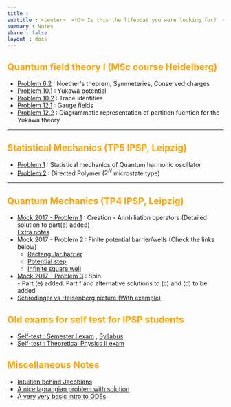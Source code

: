 ```yaml
---
title :
subtitle : <center>  <h3> Is this the lifeboat you were looking for?  </h3></center>
summary : Notes
share : false
layout : docs
---
```


## <span style="color:orange"> Quantum field theory I (MSc course Heidelberg) </span>

- [Problem 6.2](/files/notes/heidelberg_qft/6_2.pdf) : Noether's theorem, Symmeteries, Conserved charges
- [Problem 10.1](/files/notes/heidelberg_qft/10_1.pdf) : Yukawa potential
- [Problem 10.2](/files/notes/heidelberg_qft/10_2.pdf) : Trace identities
- [Problem 12.1](/files/notes/heidelberg_qft/12_1.pdf) : Gauge fields
- [Problem 12.2](/files/notes/heidelberg_qft/12_2.pdf) : Diagrammatic representation of partition fucntion for the Yukawa theory

<hr>

## <span style="color:orange"> Statistical Mechanics (TP5 IPSP, Leipzig) </span>

- [Problem 1](/files/notes/tp5/prob1.pdf) : Statistical mechanics of Quantum harmonic oscillator
- [Problem 2](/files/notes/tp5/prob2_directed_polymer_23dec2020.pdf) : Directed Polymer ($2^N$ microstate type)

<hr>

## <span style="color:orange"> Quantum Mechanics (TP4 IPSP, Leipzig) </span>

- [Mock 2017 - Problem 1](/files/tp4/tp4_mock17_prob1.pdf) : Creation - Annhiliation operators (Detailed solution to part(a) added) <br>
  [Extra notes](/files/tp4/tp4_qho_summary.pdf)
- Mock 2017 - Problem 2 : Finite potential barrier/wells (Check the links below)  
  - [Rectangular barrier](http://tediousderivations.blogspot.com/2013/08/rectangular-potential-barrier.html)
  - [Potential step](tediousderivations.blogspot.com/2013/08/potential-step.html)
  - [Infinite square well](http://tediousderivations.blogspot.com/2013/07/infinite-square-box-potential-wells.html)
- [Mock 2017 - Problem 3](/files/tp4/tp4_mock17_prob3.pdf) : Spin <br>- Part (e) added. Part f and alternative solutions to (c) and (d) to be added 
- [Schrodinger vs Heisenberg picture (With example)](/files/tp4/heisenberg_schrodinger_picture.pdf)

## <span style="color:orange"> Old exams for self test for IPSP students </span>

- [Self-test : Semester I exam](/files/extra_exams/sem1_mock_rohan.pdf) , [Syllabus](/files/extra_exams/sem1_mock_syllabus.pdf) 
- [Self-test : Theoretical Physics II exam](/files/extra_exams/tp2_extramock_rohan.pdf)

## <span style="color:orange"> Miscellaneous Notes </span>

- [Intuition behind Jacobians](/files/extra_exams/jacobians_rohan.pdf)
- [A nice lagrangian problem with solution](/files/misc_notes/lagrangian_problem.pdf)
- [A very very basic intro to ODEs](/files/misc_notes/odes.pdf)

